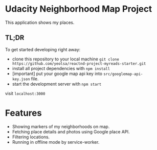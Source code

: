 # Udacity Neighborhood Map Project

This application shows my places.

## TL;DR

To get started developing right away:

* clone this repository to your local machine `git clone https://github.com/yeolsa/reactnd-project-myreads-starter.git`
* install all project dependencies with `npm install`
* [important] put your google map api key into `src/googlemap-api-key.json` file.
* start the development server with `npm start`
  
visit `localhost:3000`

# Features 

* Showing markers of my neighborhoods on map.
* Fetching place details and photos using Google place API.
* Filtering locations.
* Running in offline mode by service-worker.